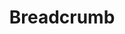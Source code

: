 ---
layout: pattern.njk
key: breadcrumb-legacy_en
title: Breadcrumb
parent: components-legacy_en
image: legacy/overview/breadcrumb.webp
keywords: 
order: 30
---